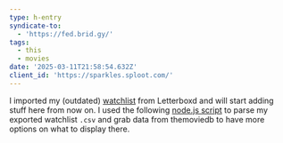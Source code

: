 ```yaml
---
type: h-entry
syndicate-to:
  - 'https://fed.brid.gy/'
tags:
  - this
  - movies
date: '2025-03-11T21:58:54.632Z'
client_id: 'https://sparkles.sploot.com/'
---
```

I imported my (outdated) [watchlist](/watchlist) from Letterboxd and will start adding stuff here from now on. I used the following [node.js script](https://www.benji.dog/code/watchlist/) to parse my exported watchlist `.csv` and grab data from themoviedb to have more options on what to display there.
